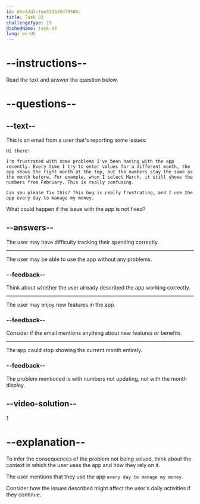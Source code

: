 ```yaml
---
id: 66e32d2cfee533618d70586c
title: Task 93
challengeType: 19
dashedName: task-93
lang: en-US
---
```


<!--READING-->

# --instructions--

Read the text and answer the question below.

# --questions--

## --text--

This is an email from a user that's reporting some issues:

`Hi there!`

`I'm frustrated with some problems I've been having with the app recently. Every time I try to enter values for a different month, the app shows the right month at the top, but the numbers stay the same as the month before. For example, when I select March, it still shows the numbers from February. This is really confusing.`

`Can you please fix this? This bug is really frustrating, and I use the app every day to manage my money.`

What could happen if the issue with the app is not fixed?

## --answers--

The user may have difficulty tracking their spending correctly.

---

The user may be able to use the app without any problems.

### --feedback--

Think about whether the user already described the app working correctly.

---

The user may enjoy new features in the app.

### --feedback--

Consider if the email mentions anything about new features or benefits.

---

The app could stop showing the current month entirely.

### --feedback--

The problem mentioned is with numbers not updating, not with the month display.

## --video-solution--

1

# --explanation--

To infer the consequences of the problem not being solved, think about the context in which the user uses the app and how they rely on it. 

The user mentions that they use the app `every day to manage my money`. 

Consider how the issues described might affect the user's daily activities if they continue.
